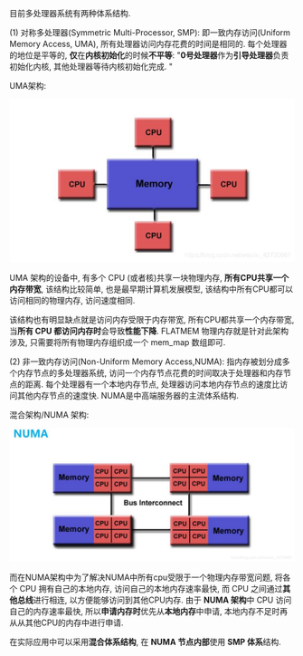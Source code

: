 
目前多处理器系统有两种体系结构.

(1) 对称多处理器(Symmetric Multi-Processor, SMP): 即一致内存访问(Uniform Memory Access, UMA), 所有处理器访问内存花费的时间是相同的. 每个处理器的地位是平等的, **仅**在**内核初始化**的时候**不平等**: "**0号处理器**作为**引导处理器**负责初始化内核, 其他处理器等待内核初始化完成. "

UMA架构:

![2022-04-15-17-02-54.png](./images/2022-04-15-17-02-54.png)

UMA 架构的设备中, 有多个 CPU (或者核)共享一块物理内存, **所有CPU共享一个内存带宽**, 该结构比较简单, 也是最早期计算机发展模型, 该结构中所有CPU都可以访问相同的物理内存, 访问速度相同.

该结构也有明显缺点就是访问内存受限于内存带宽, 所有CPU都共享一个内存带宽, 当**所有 CPU 都访问内存时**会导致**性能下降**. FLATMEM 物理内存就是针对此架构涉及, 只需要将所有物理内存组织成一个 mem_map 数组即可.

(2) 非一致内存访问(Non-Uniform Memory Access,NUMA): 指内存被划分成多个内存节点的多处理器系统, 访问一个内存节点花费的时间取决于处理器和内存节点的距离. 每个处理器有一个本地内存节点, 处理器访问本地内存节点的速度比访问其他内存节点的速度快. NUMA是中高端服务器的主流体系结构.

混合架构/NUMA 架构:

![2022-04-15-17-09-11.png](./images/2022-04-15-17-09-11.png)

而在NUMA架构中为了解决NUMA中所有cpu受限于一个物理内存带宽问题, 将各个 CPU 拥有自己的本地内存, 访问自己的本地内存速率最快, 而 CPU 之间通过**其他总线**进行相连, 以方便能够访问到其他CPU内存. 由于 **NUMA 架构**中 CPU 访问自己的内存速率最快, 所以**申请内存时**优先从**本地内存**中申请, 本地内存不足时再从从其他CPU的内存中进行申请.

在实际应用中可以采用**混合体系结构**, 在 **NUMA 节点内部**使用 **SMP 体系**结构.
